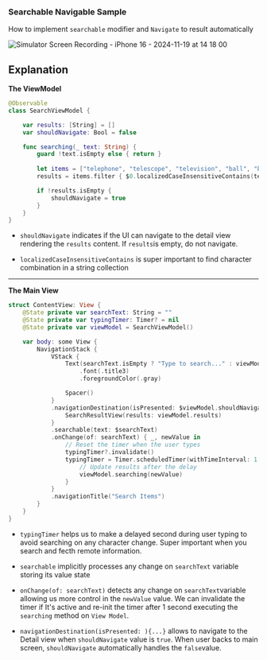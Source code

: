 
### Searchable Navigable Sample

How to implement `searchable` modifier and `Navigate` to result automatically 

![Simulator Screen Recording - iPhone 16 - 2024-11-19 at 14 18 00](https://github.com/user-attachments/assets/e95378c3-2350-4f1d-bfdf-288a7214b91c)

## Explanation

**The ViewModel**


```swift
@Observable
class SearchViewModel {

    var results: [String] = []
    var shouldNavigate: Bool = false

    func searching(_ text: String) {
        guard !text.isEmpty else { return }
        
        let items = ["telephone", "telescope", "television", "ball", "basket ball", "volley ball", "Hugo Boss", "Apple", "Google", "Futbol"]
        results = items.filter { $0.localizedCaseInsensitiveContains(text) }

        if !results.isEmpty {
            shouldNavigate = true
        }
    }
}
```

- `shouldNavigate` indicates if the UI can navigate to the detail view rendering the `results` content. If `results`is empty, do not navigate.

- `localizedCaseInsensitiveContains` is super important to find character combination in a string collection

--- 

**The Main View**

```swift
struct ContentView: View {
    @State private var searchText: String = ""
    @State private var typingTimer: Timer? = nil
    @State private var viewModel = SearchViewModel()

    var body: some View {
        NavigationStack {
            VStack {
                Text(searchText.isEmpty ? "Type to search..." : viewModel.results.isEmpty ? "No results found" : "Type something else")
                    .font(.title3)
                    .foregroundColor(.gray)

                Spacer()
            }
            .navigationDestination(isPresented: $viewModel.shouldNavigate) {
                SearchResultView(results: viewModel.results)
            }
            .searchable(text: $searchText)
            .onChange(of: searchText) { _, newValue in
                // Reset the timer when the user types
                typingTimer?.invalidate()
                typingTimer = Timer.scheduledTimer(withTimeInterval: 1.0, repeats: false) { _ in
                    // Update results after the delay
                    viewModel.searching(newValue)
                }
            }
            .navigationTitle("Search Items")
        }
    }
}
```

- `typingTimer` helps us to make a delayed second during user typing to avoid searching on any character change. Super important when you search and fecth remote information. 

- `searchable` implicitly processes any change on `searchText` variable storing its value state

-  `onChange(of: searchText)` detects any change on `searchText`variable allowing us more control in the `newValue` value. We can invalidate the timer if It's active and re-init the timer after 1 second executing the `searching` method on `View Model`.

-  `navigationDestination(isPresented: ){...}` allows to navigate to the Detail view when `shouldNavigate` value is `true`. When user backs to main screen, `shouldNavigate` automatically handles the `false`value.


